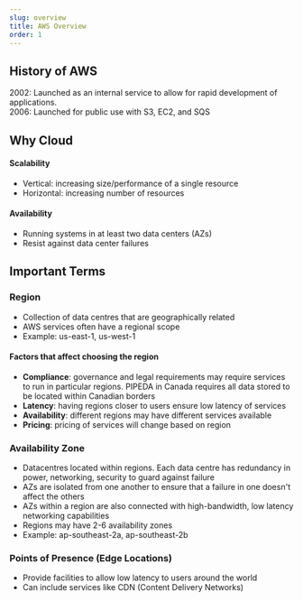 ```yaml
---
slug: overview
title: AWS Overview
order: 1
---
```


## History of AWS
2002: Launched as an internal service to allow for rapid development of applications.   
2006: Launched for public use with S3, EC2, and SQS

## Why Cloud

#### Scalability
* Vertical: increasing size/performance of a single resource
* Horizontal: increasing number of resources

#### Availability
* Running systems in at least two data centers (AZs)
* Resist against data center failures

## Important Terms

### Region
* Collection of data centres that are geographically related
* AWS services often have a regional scope
* Example: us-east-1, us-west-1  

#### Factors that affect choosing the region
* **Compliance**: governance and legal requirements may require services to run in particular regions. PIPEDA in Canada requires all data stored to be located within Canadian borders
* **Latency**: having regions closer to users ensure low latency of services
* **Availability**: different regions may have different services available
* **Pricing**: pricing of services will change based on region

### Availability Zone
* Datacentres located within regions. Each data centre has redundancy in power, networking, security to guard against failure
* AZs are isolated from one another to ensure that a failure in one doesn't affect the others
* AZs within a region are also connected with high-bandwidth, low latency networking capabilities
* Regions may have 2-6 availability zones 
* Example: ap-southeast-2a, ap-southeast-2b

### Points of Presence (Edge Locations)
* Provide facilities to allow low latency to users around the world
* Can include services like CDN (Content Delivery Networks)

